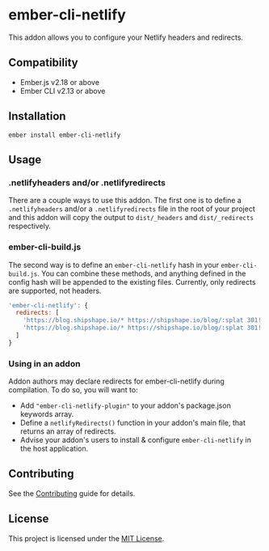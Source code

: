 ember-cli-netlify
==============================================================================

This addon allows you to configure your Netlify headers and redirects.


Compatibility
------------------------------------------------------------------------------

* Ember.js v2.18 or above
* Ember CLI v2.13 or above


Installation
------------------------------------------------------------------------------

```
ember install ember-cli-netlify
```

Usage
------------------------------------------------------------------------------

### .netlifyheaders and/or .netlifyredirects

There are a couple ways to use this addon. The first one is to define a `.netlifyheaders` 
and/or a `.netlifyredirects` file in the root of your project and this
addon will copy the output to `dist/_headers` and `dist/_redirects` respectively.

### ember-cli-build.js

The second way is to define an `ember-cli-netlify` hash in your `ember-cli-build.js`.
You can combine these methods, and anything defined in the config hash will be
appended to the existing files. Currently, only redirects are supported, not headers.

```js
'ember-cli-netlify': {
  redirects: [
    'https://blog.shipshape.io/* https://shipshape.io/blog/:splat 301!',
    'https://blog.shipshape.io/* https://shipshape.io/blog/:splat 301!'
  ]
}
```

### Using in an addon

Addon authors may declare redirects for ember-cli-netlify during compilation. To do so, you will want to:

* Add `"ember-cli-netlify-plugin"` to your addon's package.json keywords array.
* Define a `netlifyRedirects()` function in your addon's main file, that returns an array of redirects.
* Advise your addon's users to install & configure `ember-cli-netlify` in the host application.


Contributing
------------------------------------------------------------------------------

See the [Contributing](CONTRIBUTING.md) guide for details.


License
------------------------------------------------------------------------------

This project is licensed under the [MIT License](LICENSE.md).
